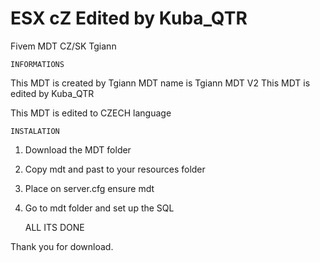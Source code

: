 # ESX cZ Edited by Kuba_QTR
Fivem MDT CZ/SK Tgiann

    INFORMATIONS

This MDT is created by Tgiann
          MDT name is Tgiann MDT V2
          This MDT is edited by Kuba_QTR

This MDT is edited to CZECH language

    INSTALATION
1. Download the MDT folder
2. Copy mdt and past to your resources folder
3. Place on server.cfg   ensure mdt
4. Go to mdt folder and set up the SQL

    ALL ITS DONE

Thank you for download.
